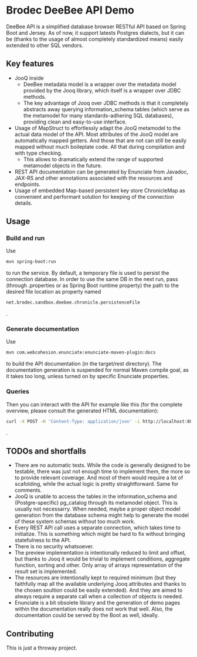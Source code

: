 # Brodec DeeBee API Demo

DeeBee API is a simplified database browser RESTful API based on Spring Boot and Jersey. As of now, it support latests Postgres dialects, but it can be (thanks to the usage of almost completely standardized means) easily extended to other SQL vendors. 

## Key features

- JooQ inside
  - DeeBee metadata model is a wrapper over the metadata model provided by the Jooq library, which itself is a wrapper over JDBC methods.
  - The key advantage of Jooq over JDBC methods is that it completely abstracts away querying information_schema tables (which serve as the metamodel for many standards-adhering SQL databases), providing clean and easy-to-use interface.
- Usage of MapStruct to effortlessly adapt the JooQ metamodel to the actual data model of the API. Most attributes of the JooQ model are automatically mapped getters. And those that are not can still be easily mapped without much boileplate code. All that during compilation and with type checking.
  - This allows to dramatically extend the range of supported metamodel objects in the future.
- REST API documentation can be generated by Enunciate from Javadoc, JAX-RS and other annotations associated with the resources and endpoints.
- Usage of embedded Map-based persistent key store ChronicleMap as convenient and performant solution for keeping of the connection details.

## Usage

### Build and run

Use

```bash
mvn spring-boot:run
```

to run the service. By default, a temporary file is used to persist the connection database. In order to use the same DB in the next run, pass (through .properties or as Spring Boot runtime property) the path to the desired file location as property named 

```bash
net.brodec.sandbox.deebee.chronicle.persistenceFile
```
.

### Generate documentation

Use

```bash
mvn com.webcohesion.enunciate:enunciate-maven-plugin:docs
```

to build the API documentation (in the target/rest directory). The documentation generation is suspended for normal Maven compile goal, as it takes too long, unless turned on by specific Enunciate properties.

### Queries

Then you can interact with the API for example like this (for the complete overview, please consult the generated HTML documentation):

```bash
curl -X POST -H 'Content-Type: application/json' -i http://localhost:8080/api/connections/ --data '{ "name" : "test", "hostUrl" : "jdbc:postgresql://localhost:5435/postgres", "database" : "postgres", "schema" : "test", "username" : "postgres", "password" : "secret", "vendorDialect" : "POSTGRES" }'
```
.

## TODOs and shortfalls

- There are no automatic tests. While the code is generally designed to be testable, there was just not enough time to implement them, the more so to provide relevant coverage. And most of them would require a lot of scafolding, while the actual logic is pretty straightforward. Same for comments.
- JooQ is unable to access the tables in the information_schema and (Postgre-specific) pg_catalog through its metamodel object. This is usually not necessarry. When needed, maybe a proper object model generation from the database schema might help to generate the model of these system schemas without too much work.
- Every REST API call uses a separate connection, which takes time to initialize. This is something which might be hard to fix without bringing statefulness to the API.
- There is no security whatsoever.
- The preview implementation is intentionally reduced to limit and offset, but thanks to Jooq it would be trivial to implement conditions, aggregate function, sorting and other. Only array of arrays representation of the result set is implemented.
- The resources are intentionally kept to required minimum (but they faithfully map all the available underlying Jooq attributes and thanks to the chosen soultion could be easily extended). And they are aimed to always require a separate call when a collection of objects is needed.
- Enunciate is a bit obsolete library and the generation of demo pages within the documentation really does not work that well. Also, the documentation could be served by the Boot as well, ideally.

## Contributing
This is just a throway project.
